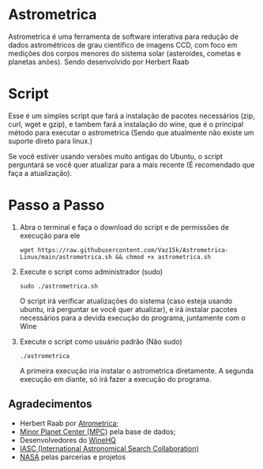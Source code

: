 # Astrometrica

Astrometrica é uma ferramenta de software interativa para redução de dados astrométricos de grau científico de imagens CCD, com foco em medições dos corpos menores do sistema solar (asteroides, cometas e planetas anões). Sendo desenvolvido por Herbert Raab

# Script
Esse é um simples script que fará a instalação de pacotes necessários (zip, curl, wget e gzip), e tambem fará a instalação do wine, que é o principal método para executar o astrometrica (Sendo que atualmente não existe um suporte direto para linux.)

Se você estiver usando versões muito antigas do Ubuntu, o script perguntará se você quer atualizar para a mais recente (É recomendado que faça a atualização).

# Passo a Passo
1. Abra o terminal e faça o download do script e de permissões de execução para ele
   ```
   wget https://raw.githubusercontent.com/Vaz15k/Astrometrica-Linux/main/astrometrica.sh && chmod +x astrometrica.sh
   ```
2. Execute o script como administrador (sudo)
   ```
   sudo ./astrometrica.sh
   ```
   O script irá verificar atualizações do sistema (caso esteja usando ubuntu, irá perguntar se você quer atualizar), e irá instalar pacotes necessários para a devida execução do programa, juntamente com o Wine
   
3. Execute o  script como usuário padrão (Não sudo)
   ```
   ./astrometrica
   ```
   A primeira execução iria instalar o astrometrica diretamente. A segunda execução em diante, só irá fazer a execução do programa.

## Agradecimentos

- Herbert Raab por [Atrometrica](http://www.astrometrica.at);
- [Minor Planet Center (MPC)](https://minorplanetcenter.net) pela base de dados;
- Desenvolvedores do [WineHQ](https://www.winehq.org)
- [IASC (International Astronomical Search Collaboration)](http://iasc.cosmosearch.org)
- [NASA](https://www.nasa.gov) pelas parcerias e projetos
